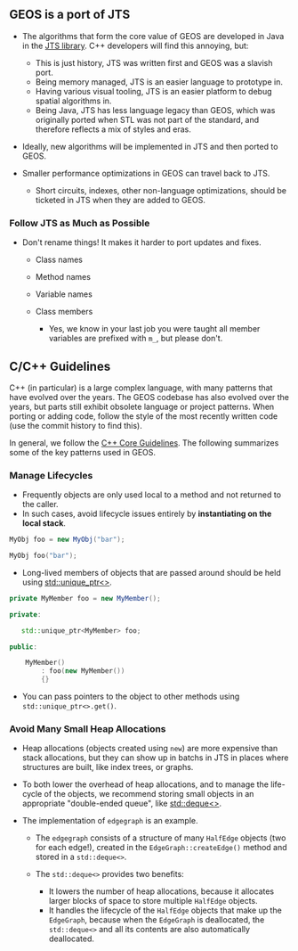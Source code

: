 ## GEOS is a port of JTS

* The algorithms that form the core value of GEOS are developed in Java in the [JTS library](https://github.com/locationtech/jts/). C++ developers will find this annoying, but:

  * This is just history, JTS was written first and GEOS was a slavish port.
  * Being memory managed, JTS is an easier language to prototype in.
  * Having various visual tooling, JTS is an easier platform to debug spatial algorithms in.
  * Being Java, JTS has less language legacy than GEOS, which was originally ported when STL was not part of the standard, and therefore reflects a mix of styles and eras.

* Ideally, new algorithms will be implemented in JTS and then ported to GEOS.
* Smaller performance optimizations in GEOS can travel back to JTS.

  * Short circuits, indexes, other non-language optimizations, should be ticketed in JTS when they are added to GEOS.

### Follow JTS as Much as Possible

* Don't rename things! It makes it harder to port updates and fixes.

  * Class names
  * Method names
  * Variable names
  * Class members

    * Yes, we know in your last job you were taught all member variables are prefixed with `m_`, but please don't.

## C/C++ Guidelines

C++ (in particular) is a large complex language, with many patterns that have evolved over the years.
The GEOS codebase has also evolved over the years, but parts still exhibit obsolete language
or project patterns.
When porting or adding code, follow the style of the most recently written code (use the commit history to find this).

In general, we follow the [C++ Core Guidelines](https://isocpp.github.io/CppCoreGuidelines/CppCoreGuidelines).
The following summarizes some of the key patterns used in GEOS.

### Manage Lifecycles

* Frequently objects are only used local to a method and not returned to the caller.
* In such cases, avoid lifecycle issues entirely by **instantiating on the local stack**.

```java
MyObj foo = new MyObj("bar");
```

```c++
MyObj foo("bar");
```

* Long-lived members of objects that are passed around should be held using [std::unique_ptr<>](https://en.cppreference.com/w/cpp/memory/unique_ptr).

```java
private MyMember foo = new MyMember();
```

```c++
private:

   std::unique_ptr<MyMember> foo;

public:

    MyMember()
        : foo(new MyMember())
        {}
```

* You can pass pointers to the object to other methods using `std::unique_ptr<>.get()`.

### Avoid Many Small Heap Allocations

* Heap allocations (objects created using `new`) are more expensive than stack allocations, but they can show up in batchs in JTS in places where structures are built, like index trees, or graphs.
* To both lower the overhead of heap allocations, and to manage the life-cycle of the objects, we recommend storing small objects in an appropriate "double-ended queue", like [std::deque<>](https://en.cppreference.com/w/cpp/container/deque).
* The implementation of `edgegraph` is an example.

  * The `edgegraph` consists of a structure of many `HalfEdge` objects (two for each edge!), created in the `EdgeGraph::createEdge()` method and stored in a `std::deque<>`.
  * The `std::deque<>` provides two benefits:

    * It lowers the number of heap allocations, because it allocates larger blocks of space to store multiple `HalfEdge` objects.
    * It handles the lifecycle of the `HalfEdge` objects that make up the `EdgeGraph`, because when the `EdgeGraph` is deallocated, the `std::deque<>` and all its contents are also automatically deallocated.


